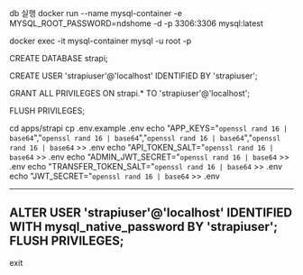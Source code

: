 db 실행
docker run --name mysql-container -e MYSQL_ROOT_PASSWORD=ndshome -d -p 3306:3306 mysql:latest

docker exec -it mysql-container mysql -u root -p

CREATE DATABASE strapi;

CREATE USER 'strapiuser'@'localhost' IDENTIFIED BY 'strapiuser';


GRANT ALL PRIVILEGES ON strapi.* TO 'strapiuser'@'localhost';

FLUSH PRIVILEGES;


cd apps/strapi
cp .env.example .env
echo "APP_KEYS="`openssl rand 16 | base64`","`openssl rand 16 | base64`","`openssl rand 16 | base64`","`openssl rand 16 | base64` >> .env
echo "API_TOKEN_SALT="`openssl rand 16 | base64` >> .env
echo "ADMIN_JWT_SECRET="`openssl rand 16 | base64` >> .env
echo "TRANSFER_TOKEN_SALT="`openssl rand 16 | base64` >> .env
echo "JWT_SECRET="`openssl rand 16 | base64` >> .env


------------------------------
ALTER USER 'strapiuser'@'localhost' IDENTIFIED WITH mysql_native_password BY 'strapiuser';
FLUSH PRIVILEGES;
--------------------
exit

